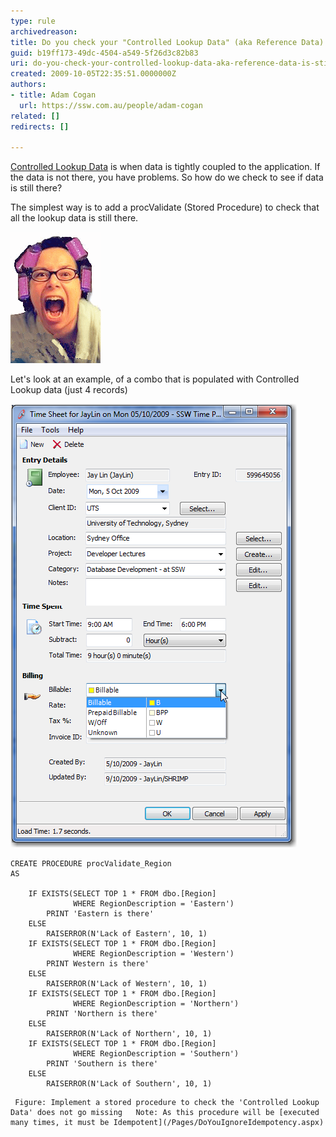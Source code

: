 ```yaml
---
type: rule
archivedreason: 
title: Do you check your "Controlled Lookup Data" (aka Reference Data) is still there with procValidate?
guid: b19ff173-49dc-4504-a549-5f26d3c82b83
uri: do-you-check-your-controlled-lookup-data-aka-reference-data-is-still-there-with-procvalidate
created: 2009-10-05T22:35:51.0000000Z
authors:
- title: Adam Cogan
  url: https://ssw.com.au/people/adam-cogan
related: []
redirects: []

---
```


[Controlled Lookup Data](/Pages/DoYouDeployLookupData.aspx) is when data is tightly coupled to the application. If the data is not there, you have problems. So how do we check to see if data is still there?

The simplest way is to add a procValidate (Stored Procedure) to check that all the lookup data is still there.

![Figure: procValidates are just like a nagging wife](NaggingWife.gif)  

 Let's look at an example, of a combo that is populated with Controlled Lookup data (just 4 records)    
<!--endintro-->

![Figure: How do I make sure these 4 records never go missing?](TimeProDropDown.png)  



```
CREATE PROCEDURE procValidate_Region 
AS

    IF EXISTS(SELECT TOP 1 * FROM dbo.[Region]
              WHERE RegionDescription = 'Eastern')
        PRINT 'Eastern is there'
    ELSE
        RAISERROR(N'Lack of Eastern', 10, 1)
    IF EXISTS(SELECT TOP 1 * FROM dbo.[Region]
              WHERE RegionDescription = 'Western')
        PRINT Western is there'
    ELSE
        RAISERROR(N'Lack of Western', 10, 1)
    IF EXISTS(SELECT TOP 1 * FROM dbo.[Region]
              WHERE RegionDescription = 'Northern')
        PRINT 'Northern is there'
    ELSE
        RAISERROR(N'Lack of Northern', 10, 1)
    IF EXISTS(SELECT TOP 1 * FROM dbo.[Region]
              WHERE RegionDescription = 'Southern')
        PRINT 'Southern is there'
    ELSE
        RAISERROR(N'Lack of Southern', 10, 1)
```


     Figure: Implement a stored procedure to check the 'Controlled Lookup Data' does not go missing   Note: As this procedure will be [executed many times, it must be Idempotent](/Pages/DoYouIgnoreIdempotency.aspx)
